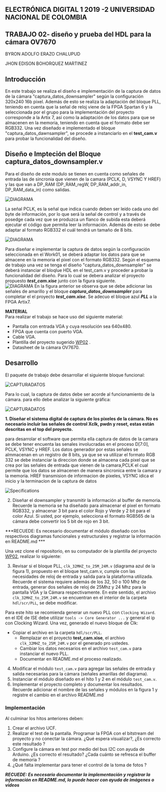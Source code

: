 ## ELECTRÓNICA DIGITAL 1 2019 -2 UNIVERSIDAD NACIONAL DE COLOMBIA 
## TRABAJO 02- diseño y prueba del HDL para la cámara OV7670
BYRON ADOLFO ERAZO CHALUPUD

JHON EDISON BOHORQUEZ MARTINEZ

## Introducción 
En este trabajo se realiza el diseño e implementación de la captura de datos de la cámara "captura_datos_downsampler" según la configuración 320x240 16b pixel. Además de esto se realiza la adaptación del bloque PLL, teniendo en cuenta que la señal de reloj viene de la FPGA Spartan 6 y la seleccionada por el grupo para la implementación del proyecto corresponde a la Artix 7, así como la adaptación de los datos para que se almacenen en la memoria, teniendo en cuenta que el formato debe ser RGB332. Una vez diseñado e implementado el bloque "captura_datos_dawnsampler", se procede a instanciarlo en el **test_cam.v** para probar la funcionalidad del diseño.

## Diseño e Impteción del Bloque captura_datos_downsampler.v
Para el diseño de este modulo se tienen en cuenta como señales de entrada las de sincronia que vienen de la camara (PCLK, D, VSYNC Y HREF) y las que van a DP_RAM (DP_RAM_regW, DP_RAM_addr_in, DP_RAM_data_in) como salidas.

![DIAGRAMA](./figs/1.png)


La señal PCLK, es la señal que indica cuando deben ser leído cada uno del byte de información, por lo que será la señal de control y a través de posedge cada vez que se produzca un flanco de subida esta deberá ejecutar el código que permita leer la información. Además de esto se debe adaptar al formato RGB332 el cuál tendrá un tamaño de 8 bits.
 </div>
 
 ![DIAGRAMA](./figs/21.png)





Para diseñar e implementar la captura de datos según la configuración seleccionada en el Work01, se deberá adaptar los datos para que se almacene en la memoria el pixel con el formato RGB332. Según el esquema de trabajo una vez se tenga el diseño "captura_datos_downsampler" se deberá instanciar el bloqlue HDL en el test_cam.v y proceder a probar la funcionalidad del diseño. Para lo cual se debera analizar el proyecto propuesto ***test_cam.xise*** junto con la figura siguiente.  
![DIAGRAMA](./figs/test_cam2.png)
En la figura anterior se observa que se debe adicionar las señales de amarillo y el bloque ***captura_datos_downsampler*** para completar el el proyecto ***test_cam.xise***. Se adecuo el bloque azul ***PLL*** a la FPGA Artix7.  

**MATERIAL**   
Para realizar el trabajo se hace uso del siguiente material:   

* Pantalla con entrada VGA y cuya resolución sea 640x480.
* FPGA que cuenta con puerto VGA.
* Cable VGA.
* Plantilla del proyecto sugerido [WP02](https://classroom.github.com/g/fTcztVJQ) .
* Datasheet de la cámara OV7670.


## Desarrollo

El paquete de trabajo debe desarrollar el siguiente bloque funcional:

![CAPTURADATOS](./figs/cajacapturadatos.png)

Para lo cual, la captura de datos debe ser acorde al funcionamiento de la cámara. para ello debe analizar la siguiente gráfica:

![CAPTURADATOS](./figs/cajacapturadatos2.PNG)


**1. Diseñar el sistema digital de captura de los pixeles de la cámara. No es necesario incluir las señales de control  Xclk, pwdn y reset, estas están descritas en el top del proyecto.**  

para desarrolar el software que permita ella captura de datos de la camara se debe tener encuenta las senales involucradas en el proceso  D[7:0], PCLK, VSYNC y HREF.
Los datos generador por estas señales  se almmacenan en un registro de 8 bits, ya que se va utilizar el formato RGB 332 se debe instanciar  la direccion donde se almacena cada pixel que se crea por las señales de entrada que vienen de la camara,PCLK   el cual permite que los datos se almacenen de manera sincronica entre la camara y la memoria. HREF  transmision de informacion de pixeles, VSYNC idica el inicio y la terminacion de la captura de datos 

![Specifications](./figs/2.PNG)



2. Diseñar el downsampler y transmitir la información al buffer de memoria. Recuerde la memoria se ha diseñado para almacenar el pixel en formato RGB332, y almacenar 3 bit para el color Rojo y Verde y 2 bit para el color Azul. Si usted, por ejemplo, selecciona el formato RGB565 de la cámara debe convertir los 5 bit de rojo en 3 bit.

***RECUEDE: Es necesario documentar el módulo diseñado con los respectivos diagramas funcionales y estructurales y registrar la información en README.md ***

Una vez clone el repositorio, en su computador de la plantilla del proyecto [WP02](https://classroom.github.com/g/fTcztVJQ), realizar lo siguiente: 

3. Revisar si el bloque PLL, `clk_32MHZ_to_25M_24M.v` (diagrama azul de la figura 1), propuesto en el bloque test_cam.v, cumple con las necesidades de reloj de entrada y salida para la plataforma utilizada. Recuerde el sistema requiere además de los 32, 50 o 100 Mhz de entrada, generar dos señales de reloj de 25Mhz y 24 Mhz para la pantalla VGA y la Cámara respectivamente. En este sentido, el archivo `clk_32MHZ_to_25M_24M.v` se encuentran en el interior de la carpeta `hdl/scr/PLL`, se debe modificar. 

Para este hito se recomienda generar un nuevo PLL con `Clocking Wizard`. en el IDE de ISE debe utilizar `tools -> Core Generator ...` y general el ip con Clocking Wizard. Una vez, generado el nuevo bloque de Clk:
* Copiar el archivo en la carpeta `hdl/scr/PLL`.
 	* Remplazar en el proyecto **test_cam.xise**, el archivo `clk_32MHZ_to_25M_24M.v` por el generado pro ustedes.
 	* Cambiar los datos necesarios en el archivo `test_cam.v` para instanciar el nuevo PLL.
 	* Documentar en README.md el proceso realizado.

4. Modificar el módulo `test_cam.v` para agregar las señales de entrada y salida necesarias para la cámara (señales amarillas del diagrama). 
5. Instanciar el módulo diseñado en el hito 1 y 2 en el módulo `test_cam.v`.
6. Implementar el proyecto completo y documentar los resultados. Recuerde adicionar el nombre de las señales y módulos en la figura 1 y registre el cambio en el archivo README.md



### Implementación 

Al culminar los hitos anteriores deben:

1. Crear el archivo UCF.
2. Realizar el test de la pantalla. Programar la FPGA con el bitstream del proyecto y no conectar la cámara. ¿Qué espera visualizar?, ¿Es correcto este resultado ?
3. Configure la cámara en test por medio del bus I2C con ayuda de Arduino. ¿Es correcto el resultado? ¿Cada cuánto se refresca el buffer de memoria ?
4. ¿Qué falta implementar para tener el control de la toma de fotos ?

***RECUEDE: Es necesario documentar la implementación y registrar la información en README.md, lo puede hacer con ayuda de imágenes o videos***
